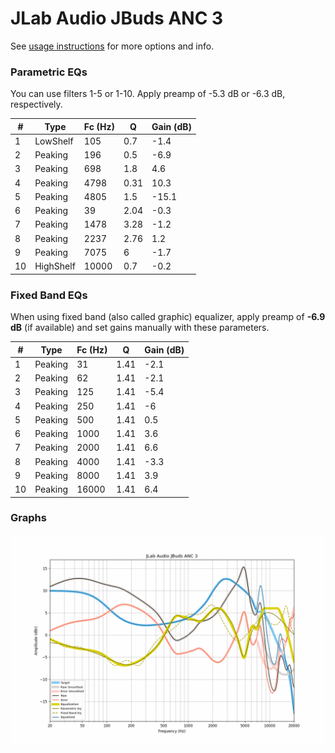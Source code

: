 # JLab Audio JBuds ANC 3
See [usage instructions](https://github.com/jaakkopasanen/AutoEq#usage) for more options and info.

### Parametric EQs
You can use filters 1-5 or 1-10. Apply preamp of -5.3 dB or -6.3 dB, respectively.

|   # | Type      |   Fc (Hz) |    Q |   Gain (dB) |
|-----|-----------|-----------|------|-------------|
|   1 | LowShelf  |       105 | 0.7  |        -1.4 |
|   2 | Peaking   |       196 | 0.5  |        -6.9 |
|   3 | Peaking   |       698 | 1.8  |         4.6 |
|   4 | Peaking   |      4798 | 0.31 |        10.3 |
|   5 | Peaking   |      4805 | 1.5  |       -15.1 |
|   6 | Peaking   |        39 | 2.04 |        -0.3 |
|   7 | Peaking   |      1478 | 3.28 |        -1.2 |
|   8 | Peaking   |      2237 | 2.76 |         1.2 |
|   9 | Peaking   |      7075 | 6    |        -1.7 |
|  10 | HighShelf |     10000 | 0.7  |        -0.2 |

### Fixed Band EQs
When using fixed band (also called graphic) equalizer, apply preamp of **-6.9 dB** (if available) and set gains manually with these parameters.

|   # | Type    |   Fc (Hz) |    Q |   Gain (dB) |
|-----|---------|-----------|------|-------------|
|   1 | Peaking |        31 | 1.41 |        -2.1 |
|   2 | Peaking |        62 | 1.41 |        -2.1 |
|   3 | Peaking |       125 | 1.41 |        -5.4 |
|   4 | Peaking |       250 | 1.41 |        -6   |
|   5 | Peaking |       500 | 1.41 |         0.5 |
|   6 | Peaking |      1000 | 1.41 |         3.6 |
|   7 | Peaking |      2000 | 1.41 |         6.6 |
|   8 | Peaking |      4000 | 1.41 |        -3.3 |
|   9 | Peaking |      8000 | 1.41 |         3.9 |
|  10 | Peaking |     16000 | 1.41 |         6.4 |

### Graphs
![](./JLab%20Audio%20JBuds%20ANC%203.png)
